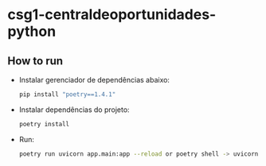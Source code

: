 # csg1-centraldeoportunidades-python

## How to run

- Instalar gerenciador de dependências abaixo:
    ```bash
    pip install "poetry==1.4.1"
    ```

- Instalar dependências do projeto:
    ```bash
    poetry install
    ```
- Run: 
    ```bash
    poetry run uvicorn app.main:app --reload or poetry shell -> uvicorn app.main:app --reload
    ```